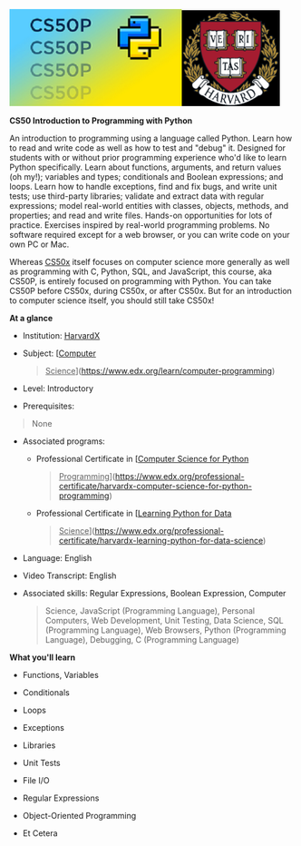 <img src="./media/image1.png" style="width:3.16389in;height:1.77917in"
alt="CS50P" /><img src="./media/image2.png" style="width:1.8in;height:1.75833in"
alt="GitHub - sahinyes/CS50_Python: Harvard CS50 - Python solutions" />

**CS50 Introduction to Programming with Python**

An introduction to programming using a language called Python. Learn how
to read and write code as well as how to test and "debug" it. Designed
for students with or without prior programming experience who'd like to
learn Python specifically. Learn about functions, arguments, and return
values (oh my!); variables and types; conditionals and Boolean
expressions; and loops. Learn how to handle exceptions, find and fix
bugs, and write unit tests; use third-party libraries; validate and
extract data with regular expressions; model real-world entities with
classes, objects, methods, and properties; and read and write files.
Hands-on opportunities for lots of practice. Exercises inspired by
real-world programming problems. No software required except for a web
browser, or you can write code on your own PC or Mac.

Whereas [<u>CS50x</u>](https://www.edx.org/course/introduction-computer-science-harvardx-cs50x) itself
focuses on computer science more generally as well as programming with
C, Python, SQL, and JavaScript, this course, aka CS50P, is entirely
focused on programming with Python. You can take CS50P before CS50x,
during CS50x, or after CS50x. But for an introduction to computer
science itself, you should still take CS50x!

**At a glance**

- Institution: [<u>HarvardX</u>](https://www.edx.org/school/harvardx)

- Subject: [<u>Computer
  > Science</u>](https://www.edx.org/learn/computer-programming)

- Level: Introductory

- Prerequisites:

> None

- Associated programs:

  - Professional Certificate in [<u>Computer Science for Python
    > Programming</u>](https://www.edx.org/professional-certificate/harvardx-computer-science-for-python-programming)

  - Professional Certificate in [<u>Learning Python for Data
    > Science</u>](https://www.edx.org/professional-certificate/harvardx-learning-python-for-data-science)

<!-- -->

- Language: English

- Video Transcript: English

- Associated skills: Regular Expressions, Boolean Expression, Computer
  > Science, JavaScript (Programming Language), Personal Computers, Web
  > Development, Unit Testing, Data Science, SQL (Programming Language),
  > Web Browsers, Python (Programming Language), Debugging, C
  > (Programming Language)

**What you'll learn**

- Functions, Variables

- Conditionals

- Loops

- Exceptions

- Libraries

- Unit Tests

- File I/O

- Regular Expressions

- Object-Oriented Programming

- Et Cetera
